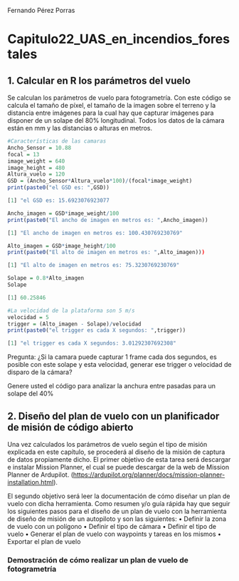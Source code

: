 Fernando Pérez Porras

# Capitulo22_UAS_en_incendios_forestales

## 1. Calcular en R los parámetros del vuelo

Se calculan los parámetros de vuelo para fotogrametría. Con este código se calcula el tamaño de píxel, el tamaño de la imagen sobre el terreno y la distancia entre imágenes para la cual hay que capturar imágenes para disponer de un solape del 80% longitudinal. Todos los datos de la cámara están en mm y las distancias o alturas en metros.

```r
#Características de las camaras
Ancho_Sensor = 10.88
focal = 13
image_weight = 640
image_height = 480
Altura_vuelo = 120
GSD = (Ancho_Sensor*Altura_vuelo*100)/(focal*image_weight)
print(paste0("el GSD es: ",GSD))
```

```r annotate
[1] "el GSD es: 15.6923076923077
```

```r
Ancho_imagen = GSD*image_weight/100
print(paste0("El ancho de imagen en metros es: ",Ancho_imagen))
```

```r annotate
[1] "El ancho de imagen en metros es: 100.430769230769"
```

```r
Alto_imagen = GSD*image_height/100
print(paste0("El alto de imagen en metros es: ",Alto_imagen)))
```

```r annotate
[1] "El alto de imagen en metros es: 75.3230769230769"
```

```r
Solape = 0.8*Alto_imagen
Solape
```

```r annotate
[1] 60.25846
```

```r
#La velocidad de la plataforma son 5 m/s
velocidad = 5
trigger = (Alto_imagen - Solape)/velocidad
print(paste0("el trigger es cada X segundos: ",trigger))
```

```r annotate
[1] "el trigger es cada X segundos: 3.01292307692308"
```

Pregunta: ¿Si la camara puede capturar 1 frame cada dos segundos, es posible con este solape y esta velocidad, generar ese trigger o velocidad de disparo de la cámara?

Genere usted el código para analizar la anchura entre pasadas para un solape del 40%

## 2. Diseño del plan de vuelo con un planificador de misión de código abierto

Una vez calculados los parámetros de vuelo según el tipo de misión explicada en este capítulo, se procederá al diseño de la misión de captura de datos propiamente dicho. El primer objetivo de esta tarea será descargar e instalar Mission Planner, el cual se puede descargar de la web de Mission Planner de Ardupilot. (https://ardupilot.org/planner/docs/mission-planner-installation.html).

El segundo objetivo será leer la documentación de cómo diseñar un plan de vuelo con dicha herramienta. Como resumen y/o guía rápida hay que seguir los siguientes pasos para el diseño de un plan de vuelo con la herramienta de diseño de misión de un autopiloto y son las siguientes:
 •	Definir la zona de vuelo con un polígono
 •	Definir el tipo de cámara
 •	Definir el tipo de vuelo
 •	Generar el plan de vuelo con waypoints y tareas en los mismos
 •	Exportar el plan de vuelo

 ### Demostración de cómo realizar un plan de vuelo de fotogrametría
 
